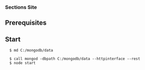 ### Sections Site

## Prerequisites



## Start

```
  $ md C:/mongodb/data
```


```
  $ call mongod -dbpath C:/mongodb/data --httpinterface --rest
  $ node start
```
